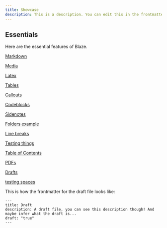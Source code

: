 ```yaml
---
title: Showcase
description: This is a description. You can edit this in the frontmatter!
---
```


## Essentials

Here are the essential features of Blaze.

[Markdown](features/markdown.md)

[Media](features/media.md)

[Latex](features/latex.md)

[Tables](features/tables.md)

[Callouts](features/callouts.md)

[Codeblocks](features/codeblocks.md)

[Sidenotes](features/sidenotes.md)

[Folders example](features/subfolder/subsubfolder/subsubfile.md)

[Line breaks](features/linebreaks.md)

[Testing things](features/testing.md)

[Table of Contents](features/tableofcontents.md)

[PDFs](features/pdf.md)

[Drafts](features/draft.md)

[testing spaces](features/title%20space.md)

This is how the frontmatter for the draft file looks like:

```
---
title: Draft
description: A draft file, you can see this description though! And maybe infer what the draft is... 
draft: "true"
---

```
